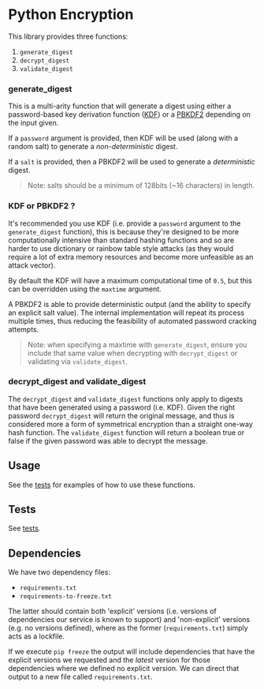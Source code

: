 # Python Encryption

This library provides three functions:

1. `generate_digest`
2. `decrypt_digest`
3. `validate_digest`

### generate_digest

This is a multi-arity function that will generate a digest using either a password-based key derivation function ([KDF](https://en.wikipedia.org/wiki/Key_derivation_function)) or a [PBKDF2](https://en.wikipedia.org/wiki/PBKDF2) depending on the input given.

If a `password` argument is provided, then KDF will be used (along with a random salt) to generate a _non-deterministic_ digest.

If a `salt` is provided, then a PBKDF2 will be used to generate a _deterministic_ digest.

> Note: salts should be a minimum of 128bits (~16 characters) in length.

### KDF or PBKDF2 ?

It's recommended you use KDF (i.e. provide a `password` argument to the `generate_digest` function), this is because they're designed to be more computationally intensive than standard hashing functions and so are harder to use dictionary or rainbow table style attacks (as they would require a lot of extra memory resources and become more unfeasible as an attack vector).

By default the KDF will have a maximum computational time of `0.5`, but this can be overridden using the `maxtime` argument.

A PBKDF2 is able to provide deterministic output (and the ability to specify an explicit salt value). The internal implementation will repeat its process multiple times, thus reducing the feasibility of automated password cracking attempts.

> Note: when specifying a maxtime with `generate_digest`, ensure you include that same value when decrypting with `decrypt_digest` or validating via `validate_digest`.

### decrypt_digest and validate_digest

The `decrypt_digest` and `validate_digest` functions only apply to digests that have been generated using a password (i.e. KDF). Given the right password `decrypt_digest` will return the original message, and thus is considered more a form of symmetrical encryption than a straight one-way hash function. The `validate_digest` function will return a boolean true or false if the given password was able to decrypt the message.

## Usage

See the [tests](tests/test_interface.py) for examples of how to use these functions.

## Tests

See [tests](tests/test_interface.py).

## Dependencies

We have two dependency files:

* `requirements.txt`
* `requirements-to-freeze.txt`

The latter should contain both 'explicit' versions (i.e. versions of dependencies our service is known to support) and 'non-explicit' versions (e.g. no versions defined), where as the former (`requirements.txt`) simply acts as a lockfile.

If we execute `pip freeze` the output will include dependencies that have the explicit versions we requested and the _latest_ version for those dependencies where we defined no explicit version. We can direct that output to a new file called `requirements.txt`.
